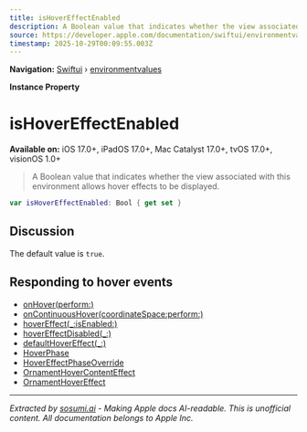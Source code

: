```yaml
---
title: isHoverEffectEnabled
description: A Boolean value that indicates whether the view associated with this environment allows hover effects to be displayed.
source: https://developer.apple.com/documentation/swiftui/environmentvalues/ishovereffectenabled
timestamp: 2025-10-29T00:09:55.003Z
---
```


**Navigation:** [Swiftui](/documentation/swiftui) › [environmentvalues](/documentation/swiftui/environmentvalues)

**Instance Property**

# isHoverEffectEnabled

**Available on:** iOS 17.0+, iPadOS 17.0+, Mac Catalyst 17.0+, tvOS 17.0+, visionOS 1.0+

> A Boolean value that indicates whether the view associated with this environment allows hover effects to be displayed.

```swift
var isHoverEffectEnabled: Bool { get set }
```

## Discussion

The default value is `true`.

## Responding to hover events

- [onHover(perform:)](/documentation/swiftui/view/onhover(perform:))
- [onContinuousHover(coordinateSpace:perform:)](/documentation/swiftui/view/oncontinuoushover(coordinatespace:perform:))
- [hoverEffect(_:isEnabled:)](/documentation/swiftui/view/hovereffect(_:isenabled:))
- [hoverEffectDisabled(_:)](/documentation/swiftui/view/hovereffectdisabled(_:))
- [defaultHoverEffect(_:)](/documentation/swiftui/view/defaulthovereffect(_:))
- [HoverPhase](/documentation/swiftui/hoverphase)
- [HoverEffectPhaseOverride](/documentation/swiftui/hovereffectphaseoverride)
- [OrnamentHoverContentEffect](/documentation/swiftui/ornamenthovercontenteffect)
- [OrnamentHoverEffect](/documentation/swiftui/ornamenthovereffect)

---

*Extracted by [sosumi.ai](https://sosumi.ai) - Making Apple docs AI-readable.*
*This is unofficial content. All documentation belongs to Apple Inc.*
